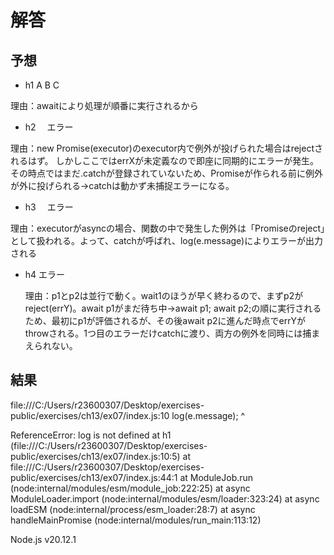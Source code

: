 # 解答

## 予想

- h1
  A
  B
  C

理由：awaitにより処理が順番に実行されるから

- h2
　エラー

理由：new Promise(executor)のexecutor内で例外が投げられた場合はrejectされるはず。
しかしここではerrXが未定義なので即座に同期的にエラーが発生。
その時点ではまだ.catchが登録されていないため、Promiseが作られる前に例外が外に投げられる→catchは動かず未捕捉エラーになる。

- h3
　エラー

理由：executorがasyncの場合、関数の中で発生した例外は「Promiseのreject」として扱われる。よって、catchが呼ばれ、log(e.message)によりエラーが出力される

- h4
  エラー

  理由：p1とp2は並行で動く。wait1のほうが早く終わるので、まずp2がreject(errY)。await p1がまだ待ち中→await p1; await p2;の順に実行されるため、最初にp1が評価されるが、その後await p2に進んだ時点でerrYがthrowされる。1つ目のエラーだけcatchに渡り、両方の例外を同時には捕まえられない。

## 結果

file:///C:/Users/r23600307/Desktop/exercises-public/exercises/ch13/ex07/index.js:10
    log(e.message);
    ^

ReferenceError: log is not defined
    at h1 (file:///C:/Users/r23600307/Desktop/exercises-public/exercises/ch13/ex07/index.js:10:5)
    at file:///C:/Users/r23600307/Desktop/exercises-public/exercises/ch13/ex07/index.js:44:1
    at ModuleJob.run (node:internal/modules/esm/module_job:222:25)
    at async ModuleLoader.import (node:internal/modules/esm/loader:323:24)
    at async loadESM (node:internal/process/esm_loader:28:7)
    at async handleMainPromise (node:internal/modules/run_main:113:12)

Node.js v20.12.1
